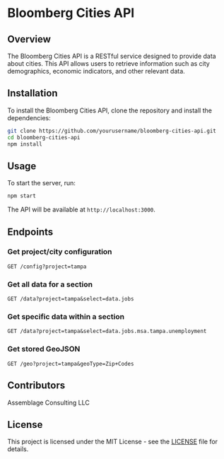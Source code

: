 # Bloomberg Cities API

## Overview
The Bloomberg Cities API is a RESTful service designed to provide data about cities. This API allows users to retrieve information such as city demographics, economic indicators, and other relevant data.


## Installation
To install the Bloomberg Cities API, clone the repository and install the dependencies:

```bash
git clone https://github.com/yourusername/bloomberg-cities-api.git
cd bloomberg-cities-api
npm install
```

## Usage
To start the server, run:

```bash
npm start
```

The API will be available at `http://localhost:3000`.

## Endpoints
### Get project/city configuration
```http
GET /config?project=tampa
```

### Get all data for a section
```http
GET /data?project=tampa&select=data.jobs
```

### Get specific data within a section
```http
GET /data?project=tampa&select=data.jobs.msa.tampa.unemployment
```

### Get stored GeoJSON
```http
GET /geo?project=tampa&geoType=Zip+Codes
```

## Contributors
Assemblage Consulting LLC

## License
This project is licensed under the MIT License - see the [LICENSE](https://opensource.org/license/mit) file for details.